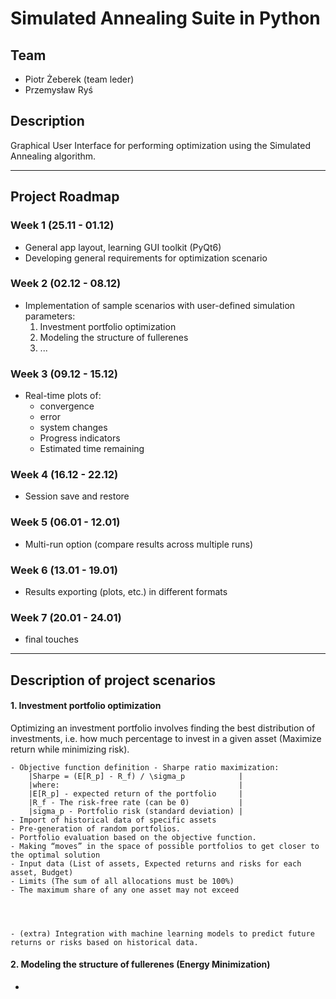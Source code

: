 # Simulated Annealing Suite in Python

## Team
- Piotr Żeberek (team leder)
- Przemysław Ryś

## Description
Graphical User Interface for performing optimization using the Simulated Annealing algorithm.
***
## Project Roadmap

### Week 1 (25.11 - 01.12)

- General app layout, learning GUI toolkit (PyQt6)
- Developing general requirements for optimization scenario

### Week 2 (02.12 - 08.12)

- Implementation of sample scenarios with user-defined simulation parameters:
  1. Investment portfolio optimization
  2. Modeling the structure of fullerenes
  3. ...

### Week 3 (09.12 - 15.12)

- Real-time plots of:
    - convergence
    - error
    - system changes
    - Progress indicators
    - Estimated time remaining

### Week 4 (16.12 - 22.12)

- Session save and restore 

### Week 5 (06.01 - 12.01)

- Multi-run option (compare results across multiple runs)

### Week 6 (13.01 - 19.01)

- Results exporting (plots, etc.) in different formats

### Week 7 (20.01 - 24.01)

- final touches

***

## Description of project scenarios

#### 1. Investment portfolio optimization
Optimizing an investment portfolio involves finding the best distribution of investments, i.e. how much percentage to invest in a given asset (Maximize return while minimizing risk).

    - Objective function definition - Sharpe ratio maximization:
        |Sharpe = (E[R_p] - R_f) / \sigma_p            |
        |where:                                        |
        |E[R_p] - expected return of the portfolio     |
        |R_f - The risk-free rate (can be 0)           |
        |sigma_p - Portfolio risk (standard deviation) |
    - Import of historical data of specific assets
    - Pre-generation of random portfolios.
    - Portfolio evaluation based on the objective function.
    - Making “moves” in the space of possible portfolios to get closer to the optimal solution
    - Input data (List of assets, Expected returns and risks for each asset, Budget)
    - Limits (The sum of all allocations must be 100%)
    - The maximum share of any one asset may not exceed 




    - (extra) Integration with machine learning models to predict future returns or risks based on historical data.

#### 2. Modeling the structure of fullerenes (Energy Minimization)

  - 